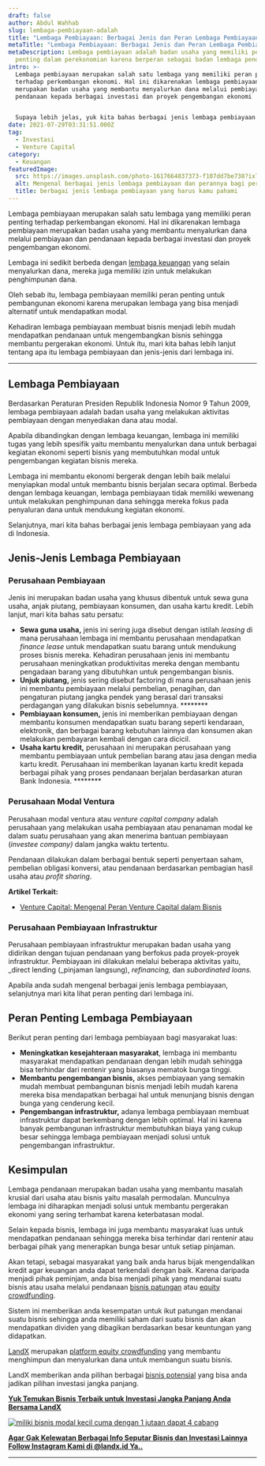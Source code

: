 ```yaml
---
draft: false
author: Abdul Wahhab
slug: lembaga-pembiayaan-adalah
title: "Lembaga Pembiayaan: Berbagai Jenis dan Peran Lembaga Pembiayaan"
metaTitle: "Lembaga Pembiayaan: Berbagai Jenis dan Peran Lembaga Pembiayaan"
metaDescription: Lembaga pembiayaan adalah badan usaha yang memiliki peran
  penting dalam perekonomian karena berperan sebagai badan lembaga pendanaan
intro: >-
  Lembaga pembiayaan merupakan salah satu lembaga yang memiliki peran penting
  terhadap perkembangan ekonomi. Hal ini dikarenakan lembaga pembiayaan
  merupakan badan usaha yang membantu menyalurkan dana melalui pembiayaan dan
  pendanaan kepada berbagai investasi dan proyek pengembangan ekonomi 


  Supaya lebih jelas, yuk kita bahas berbagai jenis lembaga pembiayaan dan peran penting dari lembaga satu ini. 
date: 2021-07-29T03:31:51.000Z
tag:
  - Investasi
  - Venture Capital
category:
  - Keuangan
featuredImage:
  src: https://images.unsplash.com/photo-1617664837373-f107dd7be738?ixlib=rb-1.2.1&ixid=MnwxMjA3fDB8MHxwaG90by1wYWdlfHx8fGVufDB8fHx8&auto=format&fit=crop&w=687&q=80
  alt: Mengenal berbagai jenis lembaga pembiayaan dan perannya bagi perekonomian
  title: berbagai jenis lembaga pembiayaan yang harus kamu pahami
---
```



Lembaga pembiayaan merupakan salah satu lembaga yang memiliki peran penting terhadap perkembangan ekonomi. Hal ini dikarenakan lembaga pembiayaan merupakan badan usaha yang membantu menyalurkan dana melalui pembiayaan dan pendanaan kepada berbagai investasi dan proyek pengembangan ekonomi.

Lembaga ini sedikit berbeda dengan [lembaga keuangan](https://landx.id/) yang selain menyalurkan dana, mereka juga memiliki izin untuk melakukan penghimpunan dana.

Oleh sebab itu, lembaga pembiayaan memiliki peran penting untuk pembangunan ekonomi karena merupakan lembaga yang bisa menjadi alternatif untuk mendapatkan modal.

Kehadiran lembaga pembiayaan membuat bisnis menjadi lebih mudah mendapatkan pendanaan untuk mengembangkan bisnis sehingga membantu pergerakan ekonomi. Untuk itu, mari kita bahas lebih lanjut tentang apa itu lembaga pembiayaan dan jenis-jenis dari lembaga ini.

- - - 

## Lembaga Pembiayaan

Berdasarkan Peraturan Presiden Republik Indonesia Nomor 9 Tahun 2009, lembaga pembiayaan adalah badan usaha yang melakukan aktivitas pembiayaan dengan menyediakan dana atau modal.

Apabila dibandingkan dengan lembaga keuangan, lembaga ini memiliki tugas yang lebih spesifik yaitu membantu menyalurkan dana untuk berbagai kegiatan ekonomi seperti bisnis yang membutuhkan modal untuk pengembangan kegiatan bisnis mereka.

Lembaga ini membantu ekonomi bergerak dengan lebih baik melalui menyiapkan modal untuk membantu bisnis berjalan secara optimal. Berbeda dengan lembaga keuangan, lembaga pembiayaan tidak memiliki wewenang untuk melakukan penghimpunan dana sehingga mereka fokus pada penyaluran dana untuk mendukung kegiatan ekonomi.

Selanjutnya, mari kita bahas berbagai jenis lembaga pembiayaan yang ada di Indonesia.

## Jenis-Jenis Lembaga Pembiayaan

### Perusahaan Pembiayaan

Jenis ini merupakan badan usaha yang khusus dibentuk untuk sewa guna usaha, anjak piutang, pembiayaan konsumen, dan usaha kartu kredit. Lebih lanjut, mari kita bahas satu persatu:

* ******Sewa guna usaha,****** jenis ini sering juga disebut dengan istilah _leasing_ di mana perusahaan lembaga ini membantu perusahaan mendapatkan _finance lease_ untuk mendapatkan suatu barang untuk mendukung proses bisnis mereka. Kehadiran perusahaan jenis ini membantu perusahaan meningkatkan produktivitas mereka dengan membantu pengadaan barang yang dibutuhkan untuk pengembangan bisnis.
* ******Unjuk piutang,****** jenis sering disebut factoring di mana perusahaan jenis ini membantu pembiayaan melalui pembelian, penagihan, dan pengaturan piutang jangka pendek yang berasal dari transaksi perdagangan yang dilakukan bisnis sebelumnya. ********
* ******Pembiayaan konsumen,****** jenis ini memberikan pembiayaan dengan membantu konsumen mendapatkan suatu barang seperti kendaraan, elektronik, dan berbagai barang kebutuhan lainnya dan konsumen akan melakukan pembayaran kembali dengan cara dicicil.
* ******Usaha kartu kredit,****** perusahaan ini merupakan perusahaan yang membantu pembiayaan untuk pembelian barang atau jasa dengan media kartu kredit. Perusahaan ini memberikan layanan kartu kredit kepada berbagai pihak yang proses pendanaan berjalan berdasarkan aturan Bank Indonesia. ********

### Perusahaan Modal Ventura

Perusahaan modal ventura atau _venture capital company_ adalah perusahaan yang melakukan usaha pembiayaan atau penanaman modal ke dalam suatu perusahaan yang akan menerima bantuan pembiayaan (_investee company)_ dalam jangka waktu tertentu.

Pendanaan dilakukan dalam berbagai bentuk seperti penyertaan saham, pembelian obligasi konversi, atau pendanaan berdasarkan pembagian hasil usaha atau _profit sharing_.

**Artikel Terkait:**

* [Venture Capital: Mengenal Peran Venture Capital dalam Bisnis](https://landx.id/blog/venture-capital-adalah/)

### Perusahaan Pembiayaan Infrastruktur

Perusahaan pembiayaan infrastruktur merupakan badan usaha yang didirikan dengan tujuan pendanaan yang berfokus pada proyek-proyek infrastruktur. Pembiayaan ini dilakukan melalui beberapa aktivitas yaitu, _direct lending (_pinjaman langsung), _refinancing,_ dan _subordinated loans._

Apabila anda sudah mengenal berbagai jenis lembaga pembiayaan, selanjutnya mari kita lihat peran penting dari lembaga ini.

## Peran Penting Lembaga Pembiayaan

Berikut peran penting dari lembaga pembiayaan bagi masyarakat luas:

* **Meningkatkan kesejahteraan masyarakat**, lembaga ini membantu masyarakat mendapatkan pendanaan dengan lebih mudah sehingga bisa terhindar dari rentenir yang biasanya mematok bunga tinggi.
* ******Membantu pengembangan bisnis,****** akses pembiayaan yang semakin mudah membuat pembangunan bisnis menjadi lebih mudah karena mereka bisa mendapatkan berbagai hal untuk menunjang bisnis dengan bunga yang cenderung kecil.
* ******Pengembangan infrastruktur,****** adanya lembaga pembiayaan membuat infrastruktur dapat berkembang dengan lebih optimal. Hal ini karena banyak pembangunan infrastruktur membutuhkan biaya yang cukup besar sehingga lembaga pembiayaan menjadi solusi untuk pengembangan infrastruktur.

## Kesimpulan

Lembaga pendanaan merupakan badan usaha yang membantu masalah krusial dari usaha atau bisnis yaitu masalah permodalan. Munculnya lembaga ini diharapkan menjadi solusi untuk membantu pergerakan ekonomi yang sering terhambat karena keterbatasan modal.

Selain kepada bisnis, lembaga ini juga membantu masyarakat luas untuk mendapatkan pendanaan sehingga mereka bisa terhindar dari rentenir atau berbagai pihak yang menerapkan bunga besar untuk setiap pinjaman.

Akan tetapi, sebagai masyarakat yang baik anda harus bijak mengendalikan kredit agar keuangan anda dapat terkendali dengan baik. Karena daripada menjadi pihak peminjam, anda bisa menjadi pihak yang mendanai suatu bisnis atau usaha melalui pendanaan [bisnis patungan](https://landx.id/) atau [equity crowdfunding](https://landx.id/).

Sistem ini memberikan anda kesempatan untuk ikut patungan mendanai suatu bisnis sehingga anda memiliki saham dari suatu bisnis dan akan mendapatkan dividen yang dibagikan berdasarkan besar keuntungan yang didapatkan.

[LandX](https://landx.id/) merupakan [platform equity crowdfunding](https://landx.id/) yang membantu menghimpun dan menyalurkan dana untuk membangun suatu bisnis.

LandX memberikan anda pilihan berbagai [bisnis potensial]( https://landx.id/project/index.html) yang bisa anda jadikan pilihan investasi jangka panjang.

**[Yuk Temukan Bisnis Terbaik untuk Investasi Jangka Panjang Anda Bersama LandX](https://landx.id/project/?utm_source=Blog&utm_medium=organic+keyword&utm_campaign=blog&utm_id=Blog)**

[![miliki bisnis modal kecil cuma dengan 1 jutaan dapat 4 cabang ](https://accountgram-production.sfo2.cdn.digitaloceanspaces.com/landx_ghost/2021/11/jadi-owner-bisnis-hanya-1-jutaan-dengan-cuan-yang-sangat-menjanjikan.png)](https://landx.id/project/?utm_source=Blog&utm_medium=organic+keyword&utm_campaign=blog&utm_id=Blog)

[**Agar Gak Kelewatan Berbagai Info Seputar Bisnis dan Investasi Lainnya Follow Instagram Kami di @landx.id Ya..**](https://instagram.com/landx.id?utm_medium=copy_link)
- - - 

